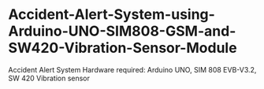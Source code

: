 # Accident-Alert-System-using-Arduino-UNO-SIM808-GSM-and-SW420-Vibration-Sensor-Module
Accident Alert System Hardware required: Arduino UNO, SIM 808 EVB-V3.2, SW 420 Vibration sensor 
